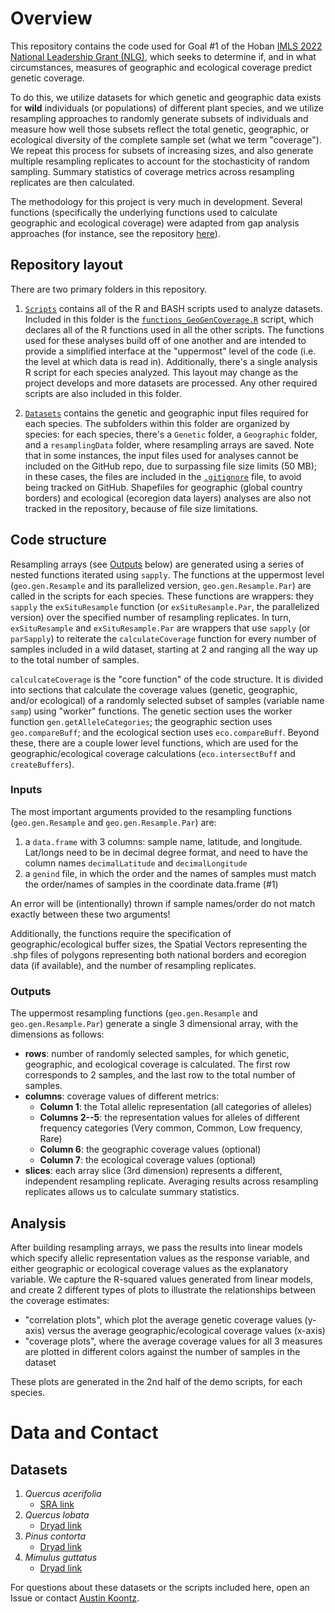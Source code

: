 # Overview
This repository contains the code used for Goal #1 of the Hoban [IMLS 2022 National Leadership Grant (NLG)](https://www.imls.gov/grants/awarded/mg-251613-oms-22), 
which seeks to determine if, and in what circumstances, measures of geographic and ecological coverage predict genetic coverage.

To do this, we utilize datasets for which genetic and geographic data exists for **wild** individuals (or populations) of different plant species, and 
we utilize resampling approaches to randomly generate subsets of individuals and measure how well those subsets reflect the total genetic, geographic, 
or ecological diversity of the complete sample set (what we term "coverage"). We repeat this process for subsets of increasing sizes, and also generate multiple resampling replicates
to account for the stochasticity of random sampling. Summary statistics of coverage metrics across resampling replicates are then calculated.

The methodology for this project is very much in development. Several functions (specifically the underlying functions used to calculate geographic
and ecological coverage) were adapted from gap analysis approaches (for instance, see the repository [here](https://github.com/eb-bruns/conservation-gap-analysis)).

## Repository layout
There are two primary folders in this repository.

1. [`Scripts`](https://github.com/HobanLab/GeographicGeneticCorrelation/tree/main/Scripts) 
contains all of the R and BASH scripts used to analyze datasets. Included in this folder is the [`functions_GeoGenCoverage.R`](https://github.com/HobanLab/GeographicGeneticCorrelation/blob/main/Scripts/functions_GeoGenCoverage.R) script, which declares all of the R functions used in all the other scripts. The functions used for these 
analyses build off of one another and are intended to provide a simplified interface at the "uppermost" level of the code 
(i.e. the level at which data is read in). Additionally, there's a single analysis R script for each species analyzed. This layout may change as the project develops and more datasets are processed. Any other required scripts are also included in this folder.

2. [`Datasets`](https://github.com/HobanLab/GeographicGeneticCorrelation/tree/main/Datasets) contains the genetic and geographic
input files required for each species. The subfolders within this folder are organized by species: for each species, there's
a `Genetic` folder, a `Geographic` folder, and a `resamplingData` folder, where resampling arrays are saved. Note that in 
some instances, the input files used for analyses cannot be included on the GitHub repo, due to surpassing file size limits
(50 MB); in these cases, the files are included in the [`.gitignore`](https://github.com/HobanLab/GeographicGeneticCorrelation/blob/main/.gitignore) file, 
to avoid being tracked on GitHub. Shapefiles for geographic (global country borders) and ecological 
(ecoregion data layers) analyses are also not tracked in the repository, because of file size limitations.

## Code structure
Resampling arrays (see [Outputs](https://github.com/HobanLab/GeographicGeneticCorrelation#outputs) below) are generated using a series of nested functions iterated using `sapply`. The functions at the uppermost level (`geo.gen.Resample` and its parallelized version, `geo.gen.Resample.Par`) are called in the scripts for each species. These functions are wrappers: they `sapply` the `exSituResample` function (or `exSituResample.Par`, the parallelized version) over the specified number of resampling replicates. 
In turn, `exSituResample` and `exSituResample.Par` are wrappers that use `sapply` (or `parSapply`) to reiterate the `calculateCoverage` function for every number of samples included in a wild dataset, starting at 2 and ranging all the way up to the total number of samples.

`calculcateCoverage` is the "core function" of the code structure. It is divided into sections that calculate the 
coverage values (genetic, geographic, and/or ecological) of a randomly selected subset of samples (variable name `samp`) using "worker" functions. The genetic section uses the worker function `gen.getAlleleCategories`; the geographic section uses `geo.compareBuff`; and the ecological section uses `eco.compareBuff`. Beyond these, there are a couple lower level functions, 
which are used for the geographic/ecological coverage calculations (`eco.intersectBuff` and `createBuffers`).

### Inputs
The most important arguments provided to the resampling functions (`geo.gen.Resample` and `geo.gen.Resample.Par`) are:
1. a `data.frame` with 3 columns: sample name, latitude, and longitude. Lat/longs need to be in decimal degree format, and need to have the column names `decimalLatitude` and
`decimalLongitude`
2. a `genind` file, in which the order and the names of samples must match the order/names of samples in the coordinate data.frame (#1)

An error will be (intentionally) thrown if sample names/order do not match exactly between these two arguments!

Additionally, the functions require the specification of geographic/ecological buffer sizes, the Spatial Vectors representing the .shp files of polygons representing both national borders and ecoregion data (if available), and the number of resampling replicates. 

### Outputs
The uppermost resampling functions (`geo.gen.Resample` and `geo.gen.Resample.Par`) generate a single 3 dimensional array, with the dimensions as follows:
- **rows**: number of randomly selected samples, for which genetic, geographic, and ecological coverage is calculated. The first row corresponds to 2 samples, and the last row to the total number of samples.
- **columns**: coverage values of different metrics: 
	- **Column 1**: the Total allelic representation (all categories of alleles)
	- **Columns 2--5**: the representation values for alleles of different frequency categories (Very common, Common, Low frequency, Rare) 
	- **Column 6**: the geographic coverage values (optional) 
	- **Column 7**: the ecological coverage values (optional)
- **slices**: each array slice (3rd dimension) represents a different, independent resampling replicate. Averaging results across resampling replicates allows us to calculate summary statistics.

## Analysis
After building resampling arrays, we pass the results into linear models which specify allelic representation values as the response variable, and either geographic or ecological coverage values as the explanatory variable. We capture the R-squared values generated from linear models, and create 2 different types of plots to illustrate the relationships between the coverage estimates:
- "correlation plots", which plot the average genetic coverage values (y-axis) versus the average geographic/ecological coverage values (x-axis)
- "coverage plots", where the average coverage values for all 3 measures are plotted in different colors against the number of samples in the dataset

These plots are generated in the 2nd half of the demo scripts, for each species.

# Data and Contact
## Datasets
1. _Quercus acerifolia_
	+ [SRA link](https://submit.ncbi.nlm.nih.gov/subs/sra/SUB10415299/overview)
2. _Quercus lobata_
	+ [Dryad link](https://datadryad.org/stash/dataset/doi:10.5061/dryad.5dv41ns4n)
3. _Pinus contorta_
	+ [Dryad link](https://datadryad.org/stash/dataset/doi:10.5061/dryad.ncjsxkstp)
4. _Mimulus guttatus_
	+ [Dryad link](https://datadryad.org/stash/dataset/doi:10.5061/dryad.ncjsxkstp)


For questions about these datasets or the scripts included here, open an Issue or contact [Austin Koontz](https://akoontz11.netlify.app/).
